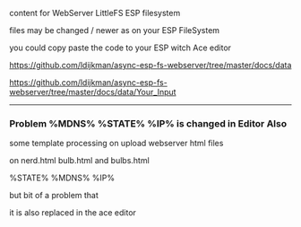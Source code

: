content for WebServer LittleFS ESP filesystem


files may be changed / newer as on your ESP FileSystem

you could copy paste the code to your ESP witch Ace editor

https://github.com/ldijkman/async-esp-fs-webserver/tree/master/docs/data

https://github.com/ldijkman/async-esp-fs-webserver/tree/master/docs/data/Your_Input

---

### Problem %MDNS% %STATE% %IP% is changed in Editor Also

some template processing on upload webserver html files

on nerd.html bulb.html and bulbs.html 

%STATE% %MDNS% %IP%

but bit of a problem that 

it is also replaced in the ace editor 

